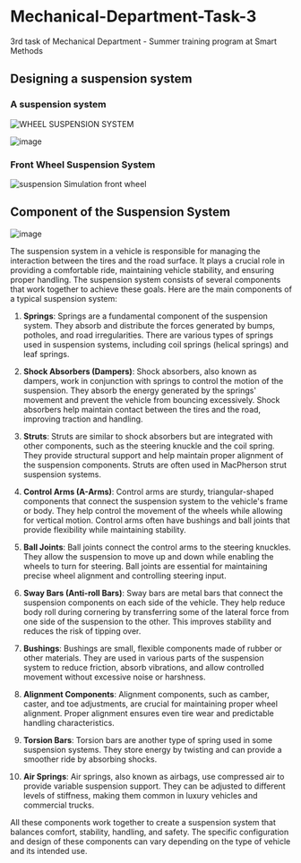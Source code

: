 # Mechanical-Department-Task-3
3rd task of Mechanical Department - Summer training program at Smart Methods

## Designing a suspension system

### A suspension system 

![WHEEL SUSPENSION SYSTEM ](https://github.com/H16Bw/Mechanical-Department-Task-3/assets/139852537/9e8c23cc-e847-4c78-b117-33c610948d56)

![image](https://github.com/H16Bw/Mechanical-Department-Task-3/assets/139852537/17499d46-7d9a-40f7-b388-be6b945f55d2)


### Front Wheel Suspension System 
![suspension Simulation front wheel](https://github.com/H16Bw/Mechanical-Department-Task-3/assets/139852537/6a2ce284-ad0d-4084-8553-e4a56dc6c33a)



## Component of the Suspension System

![image](https://github.com/H16Bw/Mechanical-Department-Task-3/assets/139852537/e83cb48d-f369-4e23-aa08-26499f66bff9)



The suspension system in a vehicle is responsible for managing the interaction between the tires and the road surface. It plays a crucial role in providing a comfortable ride, maintaining vehicle stability, and ensuring proper handling. The suspension system consists of several components that work together to achieve these goals. Here are the main components of a typical suspension system:

1. **Springs**: Springs are a fundamental component of the suspension system. They absorb and distribute the forces generated by bumps, potholes, and road irregularities. There are various types of springs used in suspension systems, including coil springs (helical springs) and leaf springs.

2. **Shock Absorbers (Dampers)**: Shock absorbers, also known as dampers, work in conjunction with springs to control the motion of the suspension. They absorb the energy generated by the springs' movement and prevent the vehicle from bouncing excessively. Shock absorbers help maintain contact between the tires and the road, improving traction and handling.

3. **Struts**: Struts are similar to shock absorbers but are integrated with other components, such as the steering knuckle and the coil spring. They provide structural support and help maintain proper alignment of the suspension components. Struts are often used in MacPherson strut suspension systems.

4. **Control Arms (A-Arms)**: Control arms are sturdy, triangular-shaped components that connect the suspension system to the vehicle's frame or body. They help control the movement of the wheels while allowing for vertical motion. Control arms often have bushings and ball joints that provide flexibility while maintaining stability.

5. **Ball Joints**: Ball joints connect the control arms to the steering knuckles. They allow the suspension to move up and down while enabling the wheels to turn for steering. Ball joints are essential for maintaining precise wheel alignment and controlling steering input.

6. **Sway Bars (Anti-roll Bars)**: Sway bars are metal bars that connect the suspension components on each side of the vehicle. They help reduce body roll during cornering by transferring some of the lateral force from one side of the suspension to the other. This improves stability and reduces the risk of tipping over.

7. **Bushings**: Bushings are small, flexible components made of rubber or other materials. They are used in various parts of the suspension system to reduce friction, absorb vibrations, and allow controlled movement without excessive noise or harshness.

8. **Alignment Components**: Alignment components, such as camber, caster, and toe adjustments, are crucial for maintaining proper wheel alignment. Proper alignment ensures even tire wear and predictable handling characteristics.

9. **Torsion Bars**: Torsion bars are another type of spring used in some suspension systems. They store energy by twisting and can provide a smoother ride by absorbing shocks.

10. **Air Springs**: Air springs, also known as airbags, use compressed air to provide variable suspension support. They can be adjusted to different levels of stiffness, making them common in luxury vehicles and commercial trucks.

All these components work together to create a suspension system that balances comfort, stability, handling, and safety. The specific configuration and design of these components can vary depending on the type of vehicle and its intended use.
